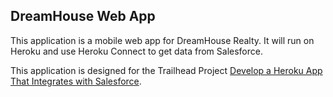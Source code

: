 DreamHouse Web App
------------------

This application is a mobile web app for DreamHouse Realty. It will run on Heroku and use Heroku Connect to get data from Salesforce.

This application is designed for the Trailhead Project [Develop a Heroku App That Integrates with Salesforce](https://trailhead.salesforce.com/content/learn/projects/develop-heroku-applications).

<template>
<a href="https://heroku.com/deploy">
  <img src="https://www.herokucdn.com/deploy/button.svg" alt="Deploy">
</a>
</template>
